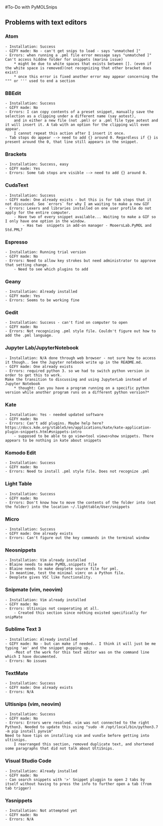 #To-Do with PyMOLSnips
## Problems with text editors 
### Atom 
	- Installation: Success
	- GIFY made: No - can't get snips to load - says "unmatched ]"
	- Errors: when running a .pml file error message says "unmatched ]" Can't access hiddne folder for snippets (marina issue)
		* might be due to white spaces that exists between []. (even if the white space is removed)(not recognizing that other bracket does exist)
		* once this error is fixed another error may appear concerning the """ or ''' used to end a section
### BBEdit
	- Installation: Success 
	- GIFY made: No
	- Errors: I can copy contents of a preset snippet, manually save the selection as a clipping under a different name (say aotest), 
		and in either a new file (not .pml) or a .pml file type aotest and it will insert it. A tab with an option for the clipping will even appear.
		I cannot repeat this action after I insert it once. 
	- Tab stops do appear --> need to add {} around 0. Regardless if {} is present around the 0, that line still appears in the snippet.
### Brackets 
	- Installation: Success, easy
	- GIFY made: Yes
	- Errors: Some tab stops are visible --> need to add {} around 0. 
### CudaText
	- Installation: Success
	- GIFY made: One already exists - but this is for tab stops that it not discussed. See `errors` for why I am waiting to make a new GIF
	- Errors: Lexers and libraries installed on one user profile do not apply for the entire computer.
		- Have two of every snippet available... Waiting to make a GIF so I only have one option in the window. 
			- Has two  snippets in add-on manager - MooersLab.PyMOL and Std.PML?
### Espresso
	- Installation: Running trial version 
	- GIFY made: No
	- Errors: Need to allow key strokes but need administrator to approve that setting change. 
		- Need to see which plugins to add
### Geany 
	- Installation: Already installed 
	- GIFY made: Yes
	- Errors: Seems to be working fine 
### Gedit
	- Installation: Success - can't find on computer to open 
	- GIFY made: No
	- Errors: Not recognizing .pml style file. Couldn't figure out how to add the .pml language. 
### Jupyter Lab/JupyterNotebook
	- Installation: N/A done through web browser - not sure how to access it though.. See the Jupyter notebook write up in the README.md.
	- GIFY made: One already exists
	- Errors: required python 3. so we had to switch python version in order to get this to work. 
	Make the transition to discussing and using JupyterLab instead of Jupyter Notebook
		* thought: Can you have a program running on a specific python version while another program runs on a different python version?*
### Kate
	- Installation: Yes - needed updated software 
	- GIFY made: No
	- Errors: Can't add plugins. Maybe help here? https://docs.kde.org/stable5/en/applications/kate/kate-application-plugin-snippets.html#snippets-intro
		- supposed to be able to go view>tool views>show snippets. There appears to be nothing in kate about snippets 
### Komodo Edit 
	- Installation: Success
	- GIFY made: No
	- Errors: Need to install .pml style file. Does not recognize .pml
### Light Table
	- Installation: Success
	- GIFY made: No
	- Errors: Don't know how to move the contents of the folder into (not the folder) into the location ~/.lighttable/User/snippets
### Micro
	- Installation: Success
	- GIFY made: One already exists
	- Errors: Can't figure out the key commands in the terminal window 
### Neosnippets
	- Installation: Vim already installed
	- Blaine needs to make PyMOL.snippets file
	- Blaine needs to make deoplete source file for pml. 
	- In meantime, test the minimal vimrc on a Python file.
	- Deoplete gives VSC like functionality. 
### Snipmate (vim, neovim)
	- Installation: Vim already installed
	- GIFY made: No
	- Errors: Ultisnips not cooperating at all. 
		- Created this section since nothing existed specifically for snipMate
### Sublime Text 3
	- Installation: Already installed
	- GIFY made: No - but can make if needed.. I think it will just be me typing 'ao' and the snippet popping up. 
		-Most of the work for this text editor was on the command line which I have documented. 
	- Errors: No issues
### TextMate
	- Installation: Success
	- GIFY made: One already exists
	- Errors: N/A
### Ultisnips (vim, neovim)
	- Installation: Success
	- GIFY made: No
	- Errors: Errors were resolved. vim was not connected to the right Python3. Needed to update this using "sudo -H /opt/local/bin/python3.7 -m pip install pynvim"
	Need to have tips on installing vim and vundle before getting into ultisnips.
		I rearranged this section, removed duplicate text, and shortened some paragraphs that did not talk about UltiSnips. 
### Visual Studio Code
	- Installation: Already installed
	- GIFY made: No
	- Can search snippets with '>' Snippet pluggin to open 2 tabs by itself without having to press the info to further open a tab (from tab trigger)
### Yasnippets
	- Installation: Not attempted yet
	- GIFY made: No
	- Errors: N/A
